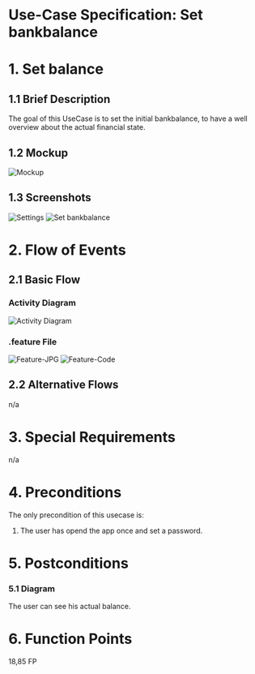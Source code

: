 # Use-Case Specification: Set bankbalance

# 1. Set balance

## 1.1 Brief Description

The goal of this UseCase is to set the initial bankbalance, to have a well overview about the actual financial state.

## 1.2 Mockup
![Mockup](./easyFinance-Kontostand.png)

## 1.3 Screenshots
![Settings](./change_balance1.jpeg)
![Set bankbalance](./change_balance2.jpeg)

# 2. Flow of Events

## 2.1 Basic Flow

### Activity Diagram
![Activity Diagram](./UseCaseBankbalance.png)

### .feature File
![Feature-JPG](./setbalance-feature.jpg)
![Feature-Code](../set_balnace.feature)


## 2.2 Alternative Flows
n/a

# 3. Special Requirements
n/a

# 4. Preconditions
The only precondition of this usecase is:

 1. The user has opend the app once and set a password.

# 5. Postconditions

### 5.1 Diagram
The user can see his actual balance.

# 6. Function Points
18,85 FP
